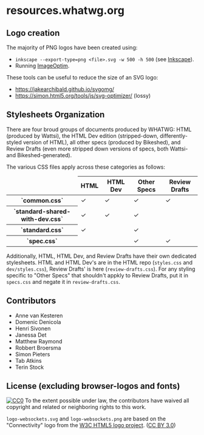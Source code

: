 resources.whatwg.org
==============================================

Logo creation
-----------------

The majority of PNG logos have been created using:

* `inkscape --export-type=png <file>.svg -w 500 -h 500` (see [Inkscape](https://inkscape.org/)).
* Running [ImageOptim](https://imageoptim.com/).

These tools can be useful to reduce the size of an SVG logo:

* https://jakearchibald.github.io/svgomg/
* https://simon.html5.org/tools/js/svg-optimizer/ (lossy)

Stylesheets Organization
------------------------

There are four broud groups of documents produced by WHATWG: HTML (produced by Wattsi), the HTML Dev edition (stripped-down, differently-styled version of HTML), all other specs (produced by Bikeshed), and Review Drafts (even more stripped down versions of specs, both Wattsi- and Bikeshed-generated).

The various CSS files apply across these categories as follows:

<table>
	<thead>
		<tr><td><th>HTML<th>HTML Dev<th>Other Specs<th>Review Drafts
	</thead>
	<tr><th>`common.css`<td>✓<td>✓<td>✓<td>✓
	<tr><th>`standard-shared-with-dev.css`<td>✓<td>✓<td>✓<td>
	<tr><th>`standard.css`<td>✓<td><td>✓<td>
	<tr><th>`spec.css`<td><td><td>✓<td>✓
</table>

Additionally, HTML, HTML Dev, and Review Drafts have their own dedicated stylesheets. HTML and HTML Dev's are in the HTML repo (`styles.css` and `dev/styles.css`), Review Drafts' is here (`review-drafts.css`). For any styling specific to "Other Specs" that shouldn't appkly to Review Drafts, put it in `specs.css` and negate it in `review-drafts.css`.

Contributors
------------

* Anne van Kesteren
* Domenic Denicola
* Henri Sivonen
* Janessa Det
* Matthew Raymond
* Robbert Broersma
* Simon Pieters
* Tab Atkins
* Terin Stock

License (excluding browser-logos and fonts)
-------

[![CC0](http://i.creativecommons.org/p/zero/1.0/80x15.png)](http://creativecommons.org/publicdomain/zero/1.0/)
To the extent possible under law, the contributors have waived all copyright and related
or neighboring rights to this work.

`logo-websockets.svg` and `logo-websockets.png` are based on the "Connectivity" logo from the
[W3C HTML5 logo project](https://www.w3.org/html/logo/).
([CC BY 3.0](https://creativecommons.org/licenses/by/3.0/))
